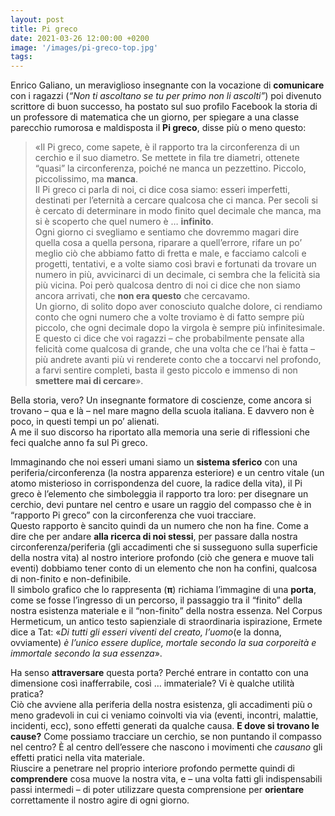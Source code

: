```yaml
---
layout: post
title: Pi greco
date: 2021-03-26 12:00:00 +0200
image: '/images/pi-greco-top.jpg'
tags:
---
```


Enrico Galiano, un meraviglioso insegnante con la vocazione di **comunicare** con i ragazzi (*“Non ti ascoltano se tu per primo non li ascolti”*) poi divenuto scrittore di buon successo, ha postato sul suo profilo Facebook la storia di un professore di matematica che un giorno, per spiegare a una classe parecchio rumorosa e maldisposta il **Pi greco**, disse più o meno questo:

> «Il Pi greco, come sapete, è il rapporto tra la circonferenza di un cerchio e il suo diametro. Se mettete in fila tre diametri, ottenete “quasi” la circonferenza, poiché ne manca un pezzettino. Piccolo, piccolissimo, ma **manca**. <br/> 
Il Pi greco ci parla di noi, ci dice cosa siamo: esseri imperfetti, destinati per l’eternità a cercare qualcosa che ci manca. Per secoli si è cercato di determinare in modo finito quel decimale che manca, ma si è scoperto che quel numero è … **infinito**. <br/>
Ogni giorno ci svegliamo e sentiamo che dovremmo magari dire quella cosa a quella persona, riparare a quell’errore, rifare un po’ meglio ciò che abbiamo fatto di fretta e male, e facciamo calcoli e progetti, tentativi, e a volte siamo così bravi e fortunati da trovare un numero in più, avvicinarci di un decimale, ci sembra che la felicità sia più vicina. Poi però qualcosa dentro di noi ci dice che non siamo ancora arrivati, che **non era questo** che cercavamo. <br/>
Un giorno, di solito dopo aver conosciuto qualche dolore, ci rendiamo conto che ogni numero che a volte troviamo è di fatto sempre più piccolo, che ogni decimale dopo la virgola è sempre più infinitesimale. E questo ci dice che voi ragazzi – che probabilmente pensate alla felicità come qualcosa di grande, che una volta che ce l’hai è fatta – più andrete avanti più vi renderete conto che a toccarvi nel profondo, a farvi sentire completi, basta il gesto piccolo e immenso di non **smettere mai di cercare**».

Bella storia, vero? Un insegnante formatore di coscienze, come ancora si trovano – qua e là – nel mare magno della scuola italiana. E davvero non è poco, in questi tempi un po’ alienati. <br/>
A me il suo discorso ha riportato alla memoria una serie di riflessioni che feci qualche anno fa sul Pi greco.

Immaginando che noi esseri umani siamo un **sistema sferico** con una periferia/circonferenza (la nostra apparenza esteriore) e un centro vitale (un atomo misterioso in corrispondenza del cuore, la radice della vita), il Pi greco è l’elemento che simboleggia il rapporto tra loro: per disegnare un cerchio, devi puntare nel centro e usare un raggio del compasso che è in “rapporto Pi greco” con la circonferenza che vuoi tracciare. <br/>
Questo rapporto è sancito quindi da un numero che non ha fine. Come a dire che per andare **alla ricerca di noi stessi**, per passare dalla nostra circonferenza/periferia (gli accadimenti che si susseguono sulla superficie della nostra vita) al nostro interiore profondo (ciò che genera e muove tali eventi) dobbiamo tener conto di un elemento che non ha confini, qualcosa di non-finito e non-definibile. <br/>
Il simbolo grafico che lo rappresenta (**π**) richiama l’immagine di una **porta**, come se fosse l’ingresso di un percorso, il passaggio tra il “finito” della nostra esistenza materiale e il “non-finito” della nostra essenza. Nel Corpus Hermeticum, un antico testo sapienziale di straordinaria ispirazione, Ermete dice a Tat: «*Di tutti gli esseri viventi del creato, l’uomo*(e la donna, ovviamente) *è l’unico essere duplice, mortale secondo la sua corporeità e immortale secondo la sua essenza*».

Ha senso **attraversare** questa porta? Perché entrare in contatto con una dimensione così inafferrabile, così … immateriale? Vi è qualche utilità pratica? <br/>
Ciò che avviene alla periferia della nostra esistenza, gli accadimenti più o meno gradevoli in cui ci veniamo coinvolti via via (eventi, incontri, malattie, incidenti, ecc), sono effetti generati da qualche causa. **E dove si trovano le cause?** Come possiamo tracciare un cerchio, se non puntando il compasso nel centro? È al centro dell’essere che nascono i movimenti che *causano* gli effetti pratici nella vita materiale. <br/>
Riuscire a penetrare nel proprio interiore profondo permette quindi di **comprendere** cosa muove la nostra vita, e – una volta fatti gli indispensabili passi intermedi – di poter utilizzare questa comprensione per **orientare** correttamente il nostro agire di ogni giorno.

